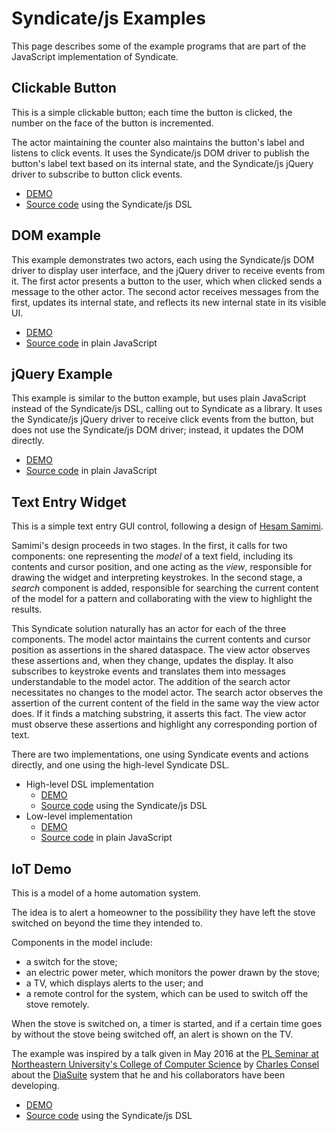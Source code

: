 ---
---

# Syndicate/js Examples

This page describes some of the example programs that are part of the
JavaScript implementation of Syndicate.

## Clickable Button

This is a simple clickable button; each time the button is clicked,
the number on the face of the button is incremented.

The actor maintaining the counter also maintains the button's label
and listens to click events. It uses the Syndicate/js DOM driver to
publish the button's label text based on its internal state, and the
Syndicate/js jQuery driver to subscribe to button click events.

 - [DEMO](button/)
 - [Source code](button/index.js) using the Syndicate/js DSL

## DOM example

This example demonstrates two actors, each using the Syndicate/js DOM
driver to display user interface, and the jQuery driver to receive
events from it. The first actor presents a button to the user, which
when clicked sends a message to the other actor. The second actor
receives messages from the first, updates its internal state, and
reflects its new internal state in its visible UI.

 - [DEMO](dom/)
 - [Source code](dom/index.js) in plain JavaScript

## jQuery Example

This example is similar to the button example, but uses plain
JavaScript instead of the Syndicate/js DSL, calling out to Syndicate
as a library. It uses the Syndicate/js jQuery driver to receive click
events from the button, but does not use the Syndicate/js DOM driver;
instead, it updates the DOM directly.

 - [DEMO](jquery/)
 - [Source code](jquery/index.js) in plain JavaScript

## Text Entry Widget

This is a simple text entry GUI control, following a design of
[Hesam Samimi](http://www.hesam.us/cs/cooplangs/textfield.pdf).

Samimi's design proceeds in two stages. In the first, it calls for two
components: one representing the *model* of a text field, including
its contents and cursor position, and one acting as the *view*,
responsible for drawing the widget and interpreting keystrokes. In the
second stage, a *search* component is added, responsible for searching
the current content of the model for a pattern and collaborating with
the view to highlight the results.

This Syndicate solution naturally has an actor for each of the three
components. The model actor maintains the current contents and cursor
position as assertions in the shared dataspace. The view actor
observes these assertions and, when they change, updates the display.
It also subscribes to keystroke events and translates them into
messages understandable to the model actor. The addition of the search
actor necessitates no changes to the model actor. The search actor
observes the assertion of the current content of the field in the same
way the view actor does. If it finds a matching substring, it asserts
this fact. The view actor must observe these assertions and highlight
any corresponding portion of text.

There are two implementations, one using Syndicate events and actions
directly, and one using the high-level Syndicate DSL.

 - High-level DSL implementation
    - [DEMO](textfield-dsl/)
    - [Source code](textfield-dsl/index.js) using the Syndicate/js DSL
 - Low-level implementation
    - [DEMO](textfield/)
    - [Source code](textfield/index.js) in plain JavaScript

## IoT Demo

This is a model of a home automation system.

The idea is to alert a homeowner to the possibility they have left the
stove switched on beyond the time they intended to.

Components in the model include:

 - a switch for the stove;
 - an electric power meter, which monitors the power drawn by the
   stove;
 - a TV, which displays alerts to the user; and
 - a remote control for the system, which can be used to switch off
   the stove remotely.

When the stove is switched on, a timer is started, and if a certain
time goes by without the stove being switched off, an alert is shown
on the TV.

The example was inspired by a talk given in May 2016 at the
[PL Seminar at Northeastern University's College of Computer Science](http://prl.ccs.neu.edu/seminars.html)
by
[Charles Consel](http://phoenix.inria.fr/index.php/members/54-charles-consel)
about the
[DiaSuite](http://phoenix.inria.fr/research-projects/diasuite) system
that he and his collaborators have been developing.

 - [DEMO](iot/)
 - [Source code](iot/index.js) using the Syndicate/js DSL
